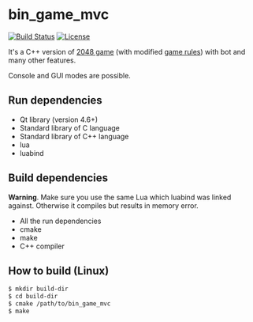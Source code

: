 bin_game_mvc
============

[![Build Status][build-status]][travis]
[![License][license]](LICENSE)

It's a C++ version of [2048 game][2048] (with modified
[game rules](ABOUT.md)) with bot and many other features.

Console and GUI modes are possible.

Run dependencies
----------------

 - Qt library (version 4.6+)
 - Standard library of C language
 - Standard library of C++ language
 - lua
 - luabind

Build dependencies
------------------

**Warning**. Make sure you use the same Lua which luabind
was linked against. Otherwise it compiles but results in
memory error.

 - All the run dependencies
 - cmake
 - make
 - C++ compiler

How to build (Linux)
--------------------

```bash
$ mkdir build-dir
$ cd build-dir
$ cmake /path/to/bin_game_mvc
$ make
```

[2048]: https://gabrielecirulli.github.io/2048/
[license]: https://img.shields.io/badge/License-MIT-brightgreen.png
[travis]: https://travis-ci.org/zer0main/bin_game_mvc
[build-status]: https://travis-ci.org/zer0main/bin_game_mvc.png?branch=master
